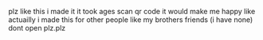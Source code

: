 plz like this i made it it took ages scan qr code it would make me happy
like actuailly i made this for other people like my brothers friends (i have none)
dont open plz.plz
